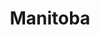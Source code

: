 ---
title: Manitoba
crosslinks:
- Winnipeg
- gatekeeping
- ForsakenPlaces
- vexillology
- PersonalFinanceCanada
- pics
---